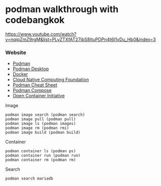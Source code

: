 # podman walkthrough with codebangkok 

https://www.youtube.com/watch?v=nqipZmZ9rgM&list=PLyZTXfAT27ibS8ItuPDPn4t6l1vDu_Hb0&index=3
 
### Website
* [Podman](https://podman.io)
* [Podman Desktop](https://podman-desktop.io)
* [Docker](https://www.docker.com)
* [Cloud Native Computing Foundation](https://www.cncf.io)
* [Podman Cheat Sheet](https://developers.redhat.com/cheat-sheets/podman-cheat-sheet)
* [Podman Compose](https://github.com/containers/podman-compose)
* [Open Container Initiative](https://opencontainers.org)

Image
```
podman image search (podman search)
podman image pull (podman pull)
podman image ls (podman images)
podman image rm (podman rmi)
podman image build (podman build)
```

Container
```
podman container ls (podman ps)
podman container run (podman run)
podman container rm (podman rm)
```

Search
```
podman search mariadb
```
